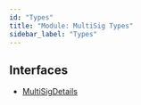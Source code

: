 ```yaml
---
id: "Types"
title: "Module: MultiSig Types"
sidebar_label: "Types"
---
```


## Interfaces

- [MultiSigDetails](../../../../../../interfaces/API/Entities/Account/MultiSig/Types/MultiSigDetails/MultiSigDetails.md)
